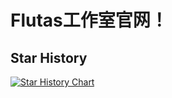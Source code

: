# Flutas工作室官网！

## Star History

<a href="https://star-history.com/#Xbodw/xbodw.Github.io&Date">
  <picture>
    <source media="(prefers-color-scheme: dark)" srcset="https://api.star-history.com/svg?repos=Xbodw/xbodw.Github.io&type=Date&theme=dark" />
    <source media="(prefers-color-scheme: light)" srcset="https://api.star-history.com/svg?repos=Xbodw/xbodw.Github.io&type=Date" />
    <img alt="Star History Chart" src="https://api.star-history.com/svg?repos=Xbodw/xbodw.Github.io&type=Date" />
  </picture>
</a>
